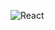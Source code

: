 ![React](https://user-images.githubusercontent.com/8418700/230794926-b0b876b3-4074-49a8-b2f7-ad9f9f7aefa4.png)
